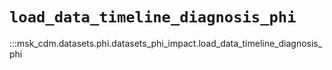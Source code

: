 # `load_data_timeline_diagnosis_phi`

:::msk_cdm.datasets.phi.datasets_phi_impact.load_data_timeline_diagnosis_phi
